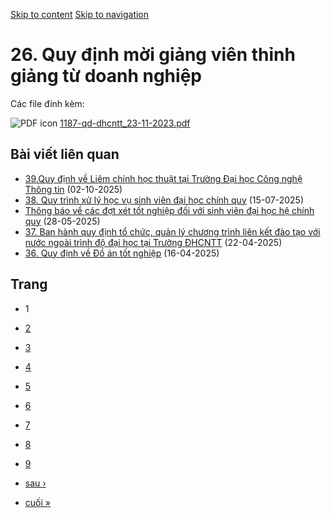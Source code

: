[Skip to content](https://daa.uit.edu.vn/thongbao/26-quy-dinh-moi-giang-vien-thinh-giang-tu-doanh-nghiep#main)
 [Skip to navigation](https://daa.uit.edu.vn/thongbao/26-quy-dinh-moi-giang-vien-thinh-giang-tu-doanh-nghiep#main-nav)

26\. Quy định mời giảng viên thỉnh giảng từ doanh nghiệp
========================================================

Các file đính kèm: 

 ![PDF icon](https://daa.uit.edu.vn/modules/file/icons/application-pdf.png "application/pdf") [1187-qd-dhcntt\_23-11-2023.pdf](https://daa.uit.edu.vn/sites/daa/files/202311/1187-qd-dhcntt_23-11-2023.pdf)

Bài viết liên quan
------------------

*   [39.Quy định về Liêm chính học thuật tại Trường Đại học Công nghệ Thông tin](https://daa.uit.edu.vn/39quy-dinh-ve-liem-chinh-hoc-thuat-tai-truong-dai-hoc-cong-nghe-thong-tin)
     (02-10-2025)
*   [38\. Quy trình xử lý học vụ sinh viên đại học chính quy](https://daa.uit.edu.vn/38-quy-trinh-xu-ly-hoc-vu-sinh-vien-dai-hoc-chinh-quy)
     (15-07-2025)
*   [Thông báo về các đợt xét tốt nghiệp đối với sinh viên đại học hệ chính quy](https://daa.uit.edu.vn/thong-bao-ve-cac-dot-xet-tot-nghiep-doi-voi-sinh-vien-dai-hoc-he-chinh-quy)
     (28-05-2025)
*   [37\. Ban hành quy định tổ chức, quản lý chương trình liên kết đào tạo với nước ngoài trình độ đại học tại Trường ĐHCNTT](https://daa.uit.edu.vn/37-ban-hanh-quy-dinh-chuc-quan-ly-chuong-trinh-lien-ket-dao-tao-voi-nuoc-ngoai-trinh-do-dai-hoc-tai)
     (22-04-2025)
*   [36\. Quy định về Đồ án tốt nghiệp](https://daa.uit.edu.vn/36-quy-dinh-ve-do-tot-nghiep)
     (16-04-2025)

Trang
-----

*   1
*   [2](https://daa.uit.edu.vn/thongbao/26-quy-dinh-moi-giang-vien-thinh-giang-tu-doanh-nghiep?page=1 "Đến trang 2")
    
*   [3](https://daa.uit.edu.vn/thongbao/26-quy-dinh-moi-giang-vien-thinh-giang-tu-doanh-nghiep?page=2 "Đến trang 3")
    
*   [4](https://daa.uit.edu.vn/thongbao/26-quy-dinh-moi-giang-vien-thinh-giang-tu-doanh-nghiep?page=3 "Đến trang 4")
    
*   [5](https://daa.uit.edu.vn/thongbao/26-quy-dinh-moi-giang-vien-thinh-giang-tu-doanh-nghiep?page=4 "Đến trang 5")
    
*   [6](https://daa.uit.edu.vn/thongbao/26-quy-dinh-moi-giang-vien-thinh-giang-tu-doanh-nghiep?page=5 "Đến trang 6")
    
*   [7](https://daa.uit.edu.vn/thongbao/26-quy-dinh-moi-giang-vien-thinh-giang-tu-doanh-nghiep?page=6 "Đến trang 7")
    
*   [8](https://daa.uit.edu.vn/thongbao/26-quy-dinh-moi-giang-vien-thinh-giang-tu-doanh-nghiep?page=7 "Đến trang 8")
    
*   [9](https://daa.uit.edu.vn/thongbao/26-quy-dinh-moi-giang-vien-thinh-giang-tu-doanh-nghiep?page=8 "Đến trang 9")
    
*   [sau ›](https://daa.uit.edu.vn/thongbao/26-quy-dinh-moi-giang-vien-thinh-giang-tu-doanh-nghiep?page=1 "Đến trang kế sau")
    
*   [cuối »](https://daa.uit.edu.vn/thongbao/26-quy-dinh-moi-giang-vien-thinh-giang-tu-doanh-nghiep?page=8 "Đến trang cuối cùng")